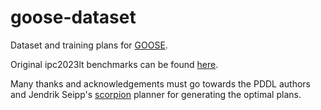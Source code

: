 # goose-dataset

Dataset and training plans for [GOOSE](https://github.com/DillonZChen/goose).

Original ipc2023lt benchmarks can be found [here](https://github.com/ipc2023-learning/benchmarks).

Many thanks and acknowledgements must go towards the PDDL authors and Jendrik Seipp's [scorpion](https://github.com/jendrikseipp/scorpion) planner for generating the optimal plans.
